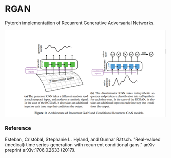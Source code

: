 # RGAN

Pytorch implementation of Recurrent Generative Adversarial Networks.

![plot](RGAN/imgs/fig.png)

### Reference
Esteban, Cristóbal, Stephanie L. Hyland, and Gunnar Rätsch. "Real-valued (medical) time series generation with recurrent conditional gans." 
arXiv preprint arXiv:1706.02633 (2017).